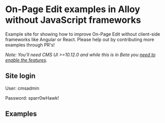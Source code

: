 # On-Page Edit examples in Alloy without JavaScript frameworks

Example site for showing how to improve On-Page Edit without client-side frameworks like Angular or React. Please help out by contributing more examples through PR's!

_Note: You'll need CMS UI >=10.12.0 and while this is in Beta you [need to enable the features](https://world.episerver.com/blogs/Fredrik-Tjarnberg/Dates/2014/9/Releasing-Beta-Features/)._

## Site login
User: cmsadmin

Password: sparr0wHawk!

## Examples

